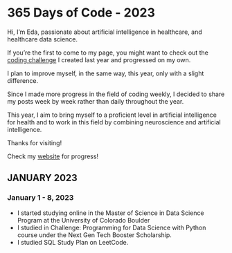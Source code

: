 # 365 Days of Code - 2023

Hi, I’m Eda, passionate about artificial intelligence in healthcare, and healthcare data science.

If you’re the first to come to my page, you might want to check out the [coding challenge](https://github.com/edaaydinea/365-days-of-code-2022) I created last year and progressed on my own.

I plan to improve myself, in the same way, this year, only with a slight difference.

Since I made more progress in the field of coding weekly, I decided to share my posts week by week rather than daily throughout the year.

This year, I aim to bring myself to a proficient level in artificial intelligence for health and to work in this field by combining neuroscience and artificial intelligence.

Thanks for visiting!

Check my [website](https://edaaydinea.home.blog/365-days-of-coding-2023/) for progress!

## JANUARY 2023

### January 1 - 8, 2023

- I started studying online in the Master of Science in Data Science Program at the University of Colorado Boulder
- I studied in Challenge: Programming for Data Science with Python course under the Next Gen Tech Booster Scholarship.
- I studied SQL Study Plan on LeetCode.
